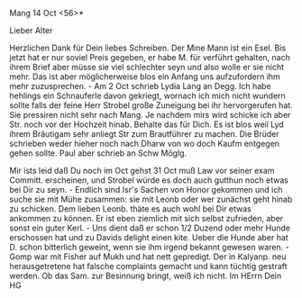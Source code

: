  Mang 14 Oct <56>*

Lieber Alter

Herzlichen Dank für Dein liebes Schreiben. Der Mine Mann ist ein Esel. Bis jetzt hat er nur soviel Preis gegeben, er habe M. für verführt gehalten, nach ihrem Brief aber müsse sie viel schlechter seyn und also wolle er sie nicht mehr. Das ist aber möglicherweise blos ein Anfang uns aufzufordern ihm mehr zuzusprechen. - Am 2 Oct schrieb Lydia Lang an Degg. Ich habe hehlings ein Schnauferle davon gekriegt, wornach ich mich nicht wundern sollte falls der feine Herr Strobel große Zuneigung bei ihr hervorgerufen hat. Sie pressiren nicht sehr nach Mang. Je nachdem mirs wird schicke ich aber Str. noch vor der Hochzeit hinab. Behalte das für Dich. Es ist blos weil Lyd ihrem Bräutigam sehr anliegt Str zum Brautführer zu machen. Die Brüder schrieben weder hieher noch nach Dharw von wo doch Kaufm entgegen gehen sollte. Paul aber schrieb an Schw Möglg.

Mir ists leid daß Du noch im Oct gehst 31 Oct muß Law vor seiner exam Committ. erscheinen, und Strobel würde es doch auch gutthun noch etwas bei Dir zu seyn. - Endlich sind Isr's Sachen von Honor gekommen und ich suche sie mit Mühe zusammen: sie mit Leonb oder wer zunächst geht hinab zu schicken. Dem lieben Leonb. thäte es auch wohl bei Dir etwas ankommen zu können. Er ist eben ziemlich mit sich selbst zufrieden, aber sonst ein guter Kerl. - Uns dient daß er schon 1/2 Duzend oder mehr Hunde erschossen hat und zu Davids delight einen kite. Ueber die Hunde aber hat D. schon bitterlich geweint, wenn sie ihm irgend bekannt gewesen waren. - Gomp war mit Fisher auf Mukh und hat nett gepredigt. Der in Kalyanp. neu herausgetretene hat falsche complaints gemacht und kann tüchtig gestraft werden. Ob das Sam. zur Besinnung bringt, weiß ich nicht.
 Im HErrn
 Dein HG

